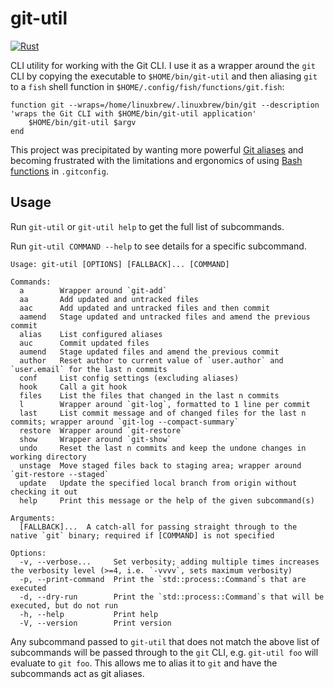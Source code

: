 # git-util

[![Rust](https://github.com/ccb012100/git-util/actions/workflows/rust.yml/badge.svg)](https://github.com/ccb012100/git-util/actions/workflows/rust.yml)

CLI utility for working with the Git CLI. I use it as a wrapper around the `git` CLI by copying the executable to `$HOME/bin/git-util` and then
aliasing `git` to a `fish` shell function in `$HOME/.config/fish/functions/git.fish`:

```fish
function git --wraps=/home/linuxbrew/.linuxbrew/bin/git --description 'wraps the Git CLI with $HOME/bin/git-util application'
    $HOME/bin/git-util $argv
end
```

This project was precipitated by wanting more powerful [Git aliases](https://git-scm.com/book/en/v2/Git-Basics-Git-Aliases) and becoming frustrated
with the limitations and ergonomics of using [Bash functions](https://www.atlassian.com/blog/git/advanced-git-aliases) in `.gitconfig`.

## Usage

Run `git-util` or `git-util help` to get the full list of subcommands.

Run `git-util COMMAND --help` to see details for a specific subcommand.

```plaintext
Usage: git-util [OPTIONS] [FALLBACK]... [COMMAND]

Commands:
  a        Wrapper around `git-add`
  aa       Add updated and untracked files
  aac      Add updated and untracked files and then commit
  aamend   Stage updated and untracked files and amend the previous commit
  alias    List configured aliases
  auc      Commit updated files
  aumend   Stage updated files and amend the previous commit
  author   Reset author to current value of `user.author` and `user.email` for the last n commits
  conf     List config settings (excluding aliases)
  hook     Call a git hook
  files    List the files that changed in the last n commits
  l        Wrapper around `git-log`, formatted to 1 line per commit
  last     List commit message and of changed files for the last n commits; wrapper around `git-log --compact-summary`
  restore  Wrapper around `git-restore`
  show     Wrapper around `git-show`
  undo     Reset the last n commits and keep the undone changes in working directory
  unstage  Move staged files back to staging area; wrapper around `git-restore --staged`
  update   Update the specified local branch from origin without checking it out
  help     Print this message or the help of the given subcommand(s)

Arguments:
  [FALLBACK]...  A catch-all for passing straight through to the native `git` binary; required if [COMMAND] is not specified

Options:
  -v, --verbose...     Set verbosity; adding multiple times increases the verbosity level (>=4, i.e. `-vvvv`, sets maximum verbosity)
  -p, --print-command  Print the `std::process::Command`s that are executed
  -d, --dry-run        Print the `std::process::Command`s that will be executed, but do not run
  -h, --help           Print help
  -V, --version        Print version
```

Any subcommand passed to `git-util` that does not match the above list of subcommands will be passed through to the `git` CLI, e.g. `git-util foo`
will evaluate to `git foo`. This allows me to alias it to `git` and have the subcommands act as git aliases.
